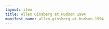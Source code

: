 ```yaml
---
layout: item
title: Allen Ginsberg at Hudson 1994
manifest_name: allen-ginsberg-at-hudson-1994
---
```

<!-- Add an essay or interpretive material below this line,
using HTML or markdown.  Do not modify this file above this line -->
